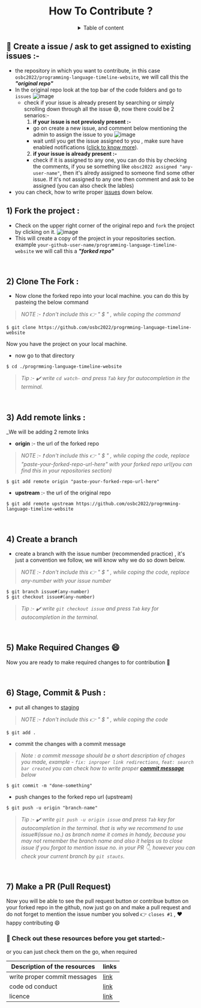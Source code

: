 <h1 align=center> How To Contribute ? </h1>

<details align=center>
<summary>Table of content</summary>

<p align=center>

| Topics               | links to each section |
|----------------------|-----------------------|
|Create a issue        |[link](https://github.com/osbc2022/progrmming-language-timeline-website/edit/main/.github/CONTRIBUTING.md#-create-a-issue--ask-to-get-assigned-to-existing-issues--)       |
|Fork the repo         |[link](https://github.com/osbc2022/progrmming-language-timeline-website/blob/main/.github/CONTRIBUTING.md#1-fork-the-project-)       |
|Clone the repo        |[link](https://github.com/osbc2022/progrmming-language-timeline-website/blob/main/.github/CONTRIBUTING.md#2-clone-the-fork-)       |
|Add remote links      |[link](https://github.com/osbc2022/progrmming-language-timeline-website/blob/main/.github/CONTRIBUTING.md#3-add-remote-links-)       |
|Create a branch       |[link](https://github.com/osbc2022/progrmming-language-timeline-website/blob/main/.github/CONTRIBUTING.md#4-create-a-branch)       |
|Make changes          |[link](https://github.com/osbc2022/progrmming-language-timeline-website/blob/main/.github/CONTRIBUTING.md#5-make-required-changes-smile)       |
|Stage, commit & push  |[link](https://github.com/osbc2022/progrmming-language-timeline-website/blob/main/.github/CONTRIBUTING.md#6-stage-commit--push-)       |
|Make a PR :smile:     |[link](https://github.com/osbc2022/progrmming-language-timeline-website/blob/main/.github/CONTRIBUTING.md#7-make-a-pr-pull-request)       |

</p>

</details>

## 👣 Create a issue / ask to get assigned to existing issues :-
- the repository in which you want to contribute, in this case `osbc2022/programming-language-timeline-website`, we will call this the __*"original repo"*__
- In the original repo look at the top bar of the code folders and go to `issues`
![image](https://user-images.githubusercontent.com/115569958/195557470-3a357601-bbc2-4122-86a2-15c681cb1725.png)
  - check if your issue is already present by searching or simply scrolling down through all the issue :sweat_smile:, now there could be 2 senarios:-
    1. __if your issue is not previosly present :-__
      - go on create a new issue, and comment below mentioning the admin to assign the issue to you
      ![image](https://user-images.githubusercontent.com/115569958/195557689-66b44559-36b1-4f9f-aa2c-f2c94e6e5f6b.png)
      - wait until you get the issue assigned to you , make sure have enabled notifications ([click to know more]()).
    2. __if your issue is already present :-__
      - check if it is assigned to any one, you can do this by checking the comments, if you se something like `obsc2022 assigned "any-user-name"`, then it's alredy assigned to someone find some other issue. If it's not assigned to any one then comment and ask to be assigned (you can also check the lables)
- you can check, how to write proper [issues]() down below.


## 1) Fork the project :

- Check on the upper right corner of the original repo and `fork` the project by clicking on it.
![image](https://user-images.githubusercontent.com/115569958/195557924-70f4d366-9587-49c2-8311-d7adb36fb824.png)
- This will create a copy of the project in your repositories section. example `your-github-user-name/programming-language-timeline-website` we will call this a __*"forked repo"*__

<br/>

## 2) Clone The Fork :

 - Now clone the forked repo into your local machine. you can do this by pasteing the below command

 > _NOTE :- :exclamation: don't include this :point_right: " $ " , while coping the command_

```Shell
$ git clone https://github.com/osbc2022/progrmming-language-timeline-website
``` 
Now you have the project on your local machine.

- now go to that directory 
```Shell 
$ cd ./progrmming-language-timeline-website
```

> _Tip :- :heavy_check_mark: write `cd watch-` and press `Tab` key for autocompletion in the terminal._

<br/>

## 3) Add remote links :

_We will be adding 2 remote links
 - __origin__  :- the url of the forked repo 

  > _NOTE :- :exclamation: don't include this :point_right: " $ " , while coping the code,
  replace "paste-your-forked-repo-url-here" with your forked repo url(you can find this in your repositories section)_

```Shell
$ git add remote origin "paste-your-forked-repo-url-here"
```
- __upstream__ :- the url of the original repo

```Shell
$ git add remote upstream https://github.com/osbc2022/progrmming-language-timeline-website
```

<br/>

## 4) Create a branch 

- create a branch with the issue number (recommended practice) , it's just a convention we follow, we will know why we do so down below.

 > _NOTE :- :exclamation: don't include this :point_right: " $ " , while coping the code,
 replace any-number with your issue number_

```Shell
$ git branch issue#(any-number)
$ git checkout issue#(any-number)
```
> _Tip :- :heavy_check_mark: write `git checkout issue` and press `Tab` key for autocompletion in the terminal._

<br/>

## 5) Make Required Changes :smile:

Now you are ready to make required changes to for contribution :thought_balloon:

<br/>

## 6) Stage, Commit & Push :  

- put all changes to [staging]()

 > _NOTE :- :exclamation: don't include this :point_right: " $ " , while coping the code_

```Shell
$ git add .
```
- commit the changes with a commit message

> _Note :  a commit message should be a short description of chages you made, example - `fix: inproper link redirections`, `feat: search bar created` you can check how to write proper [__commit message__]() below_ 

```Shell
$ git commit -m "done-something"
```

- push changes to the forked repo url (upstream)

```Shell
$ git push -u origin "branch-name"
```
> _Tip :- :heavy_check_mark: write `git push -u origin issue` and press `Tab` key for autocompletion in the terminal. that is why we recommend to use issue#(issue no.) as branch name it comes in handy, because you may not remember the branch name and also it helps us to close issue if you forgot to mention issue no. in your PR :point_down:, however you can check your current branch by `git stauts`._

<br/>

## 7) Make a PR (Pull Request)

Now you will be able to see the pull request button or contribue button on your forked repo in the github, now just go on and make a pull request and do not forget to mention the issue number you solved :point_right: `closes #1` , :heart: happy contributing :smile:


### 📌 Check out these resources before you get started:-

or you can just check them on the go, when required

|Description of the resources| links |
|----------------------------|-------|
|write proper commit messages| [link]()|
|code od conduct             |[link]()|
|licence                     |[link]()|

